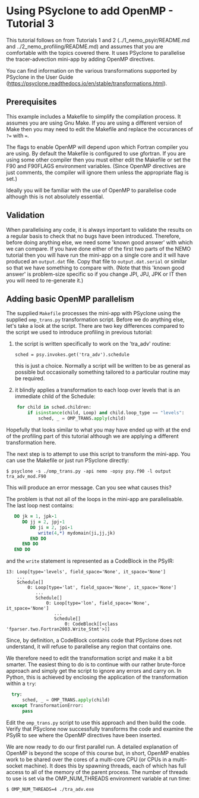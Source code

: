 # Using PSyclone to add OpenMP - Tutorial 3 #

This tutorial follows on from Tutorials 1 and 2
(../1_nemo_psyir/README.md and ../2_nemo_profiling/README.md) and
assumes that you are comfortable with the topics covered there. It
uses PSyclone to parallelise the tracer-advection mini-app by adding
OpenMP directives.

You can find information on the various transformations supported by
PSyclone in the User Guide
(https://psyclone.readthedocs.io/en/stable/transformations.html).

## Prerequisites ##

This example includes a Makefile to simplify the compilation process. It
assumes you are using Gnu Make. If you are using a different version of
Make then you may need to edit the Makefile and replace the occurances of
`?=` with `=`.

The flags to enable OpenMP will depend upon which Fortran compiler you
are using. By default the Makefile is configured to use gfortran. If you
are using some other compiler then you must either edit the Makefile
or set the F90 and F90FLAGS environment variables. (Since OpenMP directives
are just comments, the compiler will ignore them unless the appropriate
flag is set.)

Ideally you will be familiar with the use of OpenMP to parallelise code
although this is not absolutely essential.

## Validation ##

When parallelising any code, it is always important to validate the
results on a regular basis to check that no bugs have been introduced.
Therefore, before doing anything else, we need some 'known good answer'
with which we can compare. If you have done either of the first two
parts of the NEMO tutorial then you will have run the mini-app on a
single core and it will have produced an `output.dat` file. Copy that
file to `output.dat.serial` or similar so that we have something to
compare with. (Note that this 'known good answer' is problem-size
specific so if you change JPI, JPJ, JPK or IT then you will need to
re-generate it.)

## Adding basic OpenMP parallelism ##

The supplied `Makefile` processes the mini-app with PSyclone using the
supplied `omp_trans.py` transformation script. Before we do anything
else, let's take a look at the script. There are two key differences
compared to the script we used to introduce profiling in previous
tutorial:

 1. the script is written specifically to work on the 'tra_adv' routine:

        sched = psy.invokes.get('tra_adv').schedule

    this is just a choice. Normally a script will be written to be as
    general as possible but occasionally something tailored to a particular
    routine may be required.

 2. it blindly applies a transformation to each loop over levels that is
    an immediate child of the Schedule:
```python
    for child in sched.children:
        if isinstance(child, Loop) and child.loop_type == "levels":
            sched, _ = OMP_TRANS.apply(child)
```

Hopefully that looks similar to what you may have ended up with at the
end of the profiling part of this tutorial although we are applying a
different transformation here.

The next step is to attempt to use this script to transform the mini-app.
You can use the Makefile or just run PSyclone directly:

    $ psyclone -s ./omp_trans.py -api nemo -opsy psy.f90 -l output tra_adv_mod.F90

This will produce an error message. Can you see what causes this?

The problem is that not all of the loops in the mini-app are parallelisable.
The last loop nest contains:

```fortran
   DO jk = 1, jpk-1
      DO jj = 2, jpj-1
         DO ji = 2, jpi-1
            write(4,*) mydomain(ji,jj,jk)
         END DO
      END DO
   END DO
```

and the `write` statement is represented as a CodeBlock in the PSyIR:

    13: Loop[type='levels', field_space='None', it_space='None']
        ...
        Schedule[]
            0: Loop[type='lat', field_space='None', it_space='None']
               ...
               Schedule[]
                   0: Loop[type='lon', field_space='None', it_space='None']
                      ...
                      Schedule[]
                          0: CodeBlock[[<class 'fparser.two.Fortran2003.Write_Stmt'>]]

Since, by definition, a CodeBlock contains code that PSyclone does not
understand, it will refuse to parallelise any region that contains
one.

We therefore need to edit the transformation script and make it a bit
smarter. The easiest thing to do is to continue with our rather brute-force
approach and simply get the script to ignore any errors and carry on. In
Python, this is achieved by enclosing the application of the transformation
within a `try`:

```python
  try:
      sched, _ = OMP_TRANS.apply(child)
  except TransformationError:
      pass
```

Edit the `omp_trans.py` script to use this approach and then build the
code. Verify that PSyclone now successfully transforms the code and
examine the PSyIR to see where the OpenMP directives have been
inserted.

We are now ready to do our first parallel run. A detailed explanation
of OpenMP is beyond the scope of this course but, in short, OpenMP
enables work to be shared over the cores of a multi-core CPU (or CPUs
in a multi-socket machine). It does this by spawning threads, each of
which has full access to all of the memory of the parent process. The
number of threads to use is set via the OMP_NUM_THREADS environment
variable at run time:

    $ OMP_NUM_THREADS=4 ./tra_adv.exe




